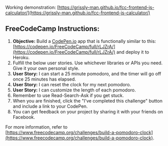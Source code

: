 Working demonstration: [https://grissly-man.github.io/fcc-frontend-js-calculator/](https://grissly-man.github.io/fcc-frontend-js-calculator/)

## FreeCodeCamp Instructions:
1. **Objective:** Build a [CodePen.io](https://codepen.io/) app that is functionally similar to this: [https://codepen.io/FreeCodeCamp/full/rLJZrA/](https://codepen.io/FreeCodeCamp/full/rLJZrA/) and deploy it to Heroku.
2. Fulfill the below user stories. Use whichever libraries or APIs you need. Give it your own personal style.
3. **User Story:**  I can start a 25 minute pomodoro, and the timer will go off once 25 minutes has elapsed.
4. **User Story:** I can reset the clock for my next pomodoro.
5. **User Story:** I can customize the length of each pomodoro.
6. Remember to use Read-Search-Ask if you get stuck.
7. When you are finished, click the "I've completed this challenge" button and include a link to your CodePen.
8. You can get feedback on your project by sharing it with your friends on Facebook.

For more information, refer to [https://www.freecodecamp.org/challenges/build-a-pomodoro-clock](https://www.freecodecamp.org/challenges/build-a-pomodoro-clock).